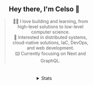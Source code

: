 <div align="center">

## Hey there, I'm Celso 🙂

<div style="max-width: 300px; ">

> 🧙‍♂️ I love building and learning, from high-level solutions to low-level computer science.<br>
> 🦉 Interested in distributed systems, cloud-native solutions, IaC, DevOps, and web development.<br>
> ⌨️ Currently focusing on Next and GraphQL.<br>

</div>

#

<details align="center">
<summary>Stats</summary>

<cr/>

<p style="text-align: center;">
<!--START_SECTION:waka-->

```txt
From: 19 December 2023 - To: 18 January 2024

Markdown     32 hrs 35 mins  ██████████░░░░░░░░░░░░░░░   39.47 %
TypeScript   26 hrs 18 mins  ████████░░░░░░░░░░░░░░░░░   31.85 %
JavaScript   5 hrs 9 mins    █▓░░░░░░░░░░░░░░░░░░░░░░░   06.25 %
JSON         3 hrs 6 mins    █░░░░░░░░░░░░░░░░░░░░░░░░   03.77 %
HTML         2 hrs 58 mins   █░░░░░░░░░░░░░░░░░░░░░░░░   03.61 %
```

<!--END_SECTION:waka-->
</p>
  
<!-- <div> -->
<!---->
<!-- <img src="http://github-readme-stats.vercel.app/api/top-langs/?username=celsobenedetti&layout=compact&custom_title=Languages&include_all_commits=true&count_private=true&langs_count=6&theme=transparent&bg_color=00000000" height="180em"/> -->
<!-- <img src="https://streak-stats.demolab.com?user=celsobenedetti&theme=transparent" height="180rem"/> -->
<!---->
<!-- </div> -->
<!---->
<!-- # -->
<!---->
<!-- <a href="https://wakatime.com/@8a52c0fd-ec78-403a-81d0-07c674c564b3" title="Time coded since Jan 17 2022"> -->
<!-- <img src="https://wakatime.com/badge/user/8a52c0fd-ec78-403a-81d0-07c674c564b3.svg" alt="Wakatime 2022" title="Time coded since Jan 17 2022" /> -->
<!-- </a> -->

</details>

</div>

